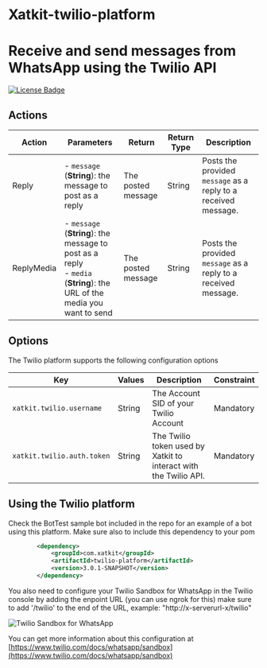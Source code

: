 # Xatkit-twilio-platform
Receive and send messages from WhatsApp using the Twilio API
=====

[![License Badge](https://img.shields.io/badge/license-EPL%202.0-brightgreen.svg)](https://opensource.org/licenses/EPL-2.0)



## Actions

| Action | Parameters                                                   | Return                         | Return Type | Description                                                 |
| ------ | ------------------------------------------------------------ | ------------------------------ | ----------- | ----------------------------------------------------------- |
| Reply | - `message` (**String**): the message to post as a reply <br/> | The posted message | String | Posts the provided `message` as a reply to a received message.|
| ReplyMedia | - `message` (**String**): the message to post as a reply <br/> - `media` (**String**): the URL of the media you want to send  | The posted message | String | Posts the provided `message` as a reply to a received message.|


## Options

The Twilio platform supports the following configuration options

| Key                  | Values | Description                                                  | Constraint    |
| -------------------- | ------ | ------------------------------------------------------------ | ------------- |
| `xatkit.twilio.username` | String | The Account SID of your Twilio Account | Mandatory
| `xatkit.twilio.auth.token` | String | The Twilio token used by Xatkit to interact with the Twilio API.| Mandatory

## Using the Twilio platform

Check the BotTest sample bot included in the repo for an example of a bot using this platform. Make sure also to include this dependency to your pom

```xml
        <dependency>
            <groupId>com.xatkit</groupId>
            <artifactId>twilio-platform</artifactId>
            <version>3.0.1-SNAPSHOT</version>
        </dependency>
```
You also need to configure your Twilio Sandbox for WhatsApp in the Twilio console by adding the enpoint URL (you can use ngrok for this) make sure to add '/twilio' to the end of the URL, example: "http://x-serverurl-x/twilio"

   ![Twilio Sandbox for WhatsApp](https://user-images.githubusercontent.com/48770214/165193307-fdaaf2f9-7c02-4bf2-a0f8-ae4eccb8a9e1.png)

You can get more information about this configuration at [https://www.twilio.com/docs/whatsapp/sandbox](https://www.twilio.com/docs/whatsapp/sandbox)

